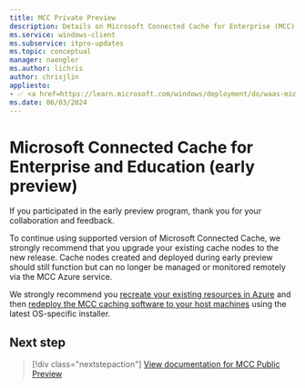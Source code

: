 ```yaml
---
title: MCC Private Preview
description: Details on Microsoft Connected Cache for Enterprise (MCC) Private Preview
ms.service: windows-client
ms.subservice: itpro-updates
ms.topic: conceptual
manager: naengler
ms.author: lichris
author: chrisjlin
appliesto: 
- ✅ <a href=https://learn.microsoft.com/windows/deployment/do/waas-microsoft-connected-cache target=_blank>Microsoft Connected Cache for Enterprise</a>	
ms.date: 06/03/2024
---
```


# Microsoft Connected Cache for Enterprise and Education (early preview)

If you participated in the early preview program, thank you for your collaboration and feedback.

To continue using supported version of Microsoft Connected Cache, we strongly recommend that you upgrade your existing cache nodes to the new release. Cache nodes created and deployed during early preview should still function but can no longer be managed or monitored remotely via the MCC Azure service.

We strongly recommend you [recreate your existing resources in Azure](mcc-ent-create-resource-and-cache.md) and then [redeploy the MCC caching software to your host machines](mcc-ent-deploy-to-windows.md) using the latest OS-specific installer.

## Next step

> [!div class="nextstepaction"]
> [View documentation for MCC Public Preview](mcc-ent-edu-overview.md)
